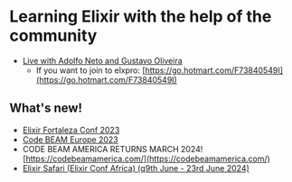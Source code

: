 # Learning Elixir with the help of the community

- [Live with Adolfo Neto and Gustavo Oliveira](https://www.youtube.com/watch?v=04WxqkCJ5ko)
  - If you want to join to elxpro: [https://go.hotmart.com/F73840549I](https://go.hotmart.com/F73840549I)
 
## What's new!
- [Elixir Fortaleza Conf 2023](https://elixiremfoco.github.io/elixirfortaleza/index_en)
- [Code BEAM Europe 2023](https://codebeameurope.com/)
- CODE BEAM AMERICA RETURNS MARCH 2024! [https://codebeamamerica.com/](https://codebeamamerica.com/)
- [Elixir Safari (Elixir Conf Africa) (q9th June - 23rd June 2024)](https://elixirconf.africa/)


